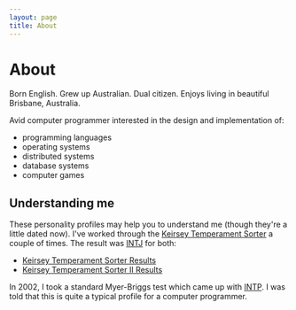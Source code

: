 ```yaml
---
layout: page
title: About
---
```


# About

Born English. Grew up Australian. Dual citizen. Enjoys living in beautiful Brisbane, Australia.

Avid computer programmer interested in the design and implementation of:

- programming languages
- operating systems
- distributed systems
- database systems
- computer games

## Understanding me

These personality profiles may help you to understand me (though they're a little dated now). I've worked through the [Keirsey Temperament Sorter](http://keirsey.com/) a couple of times. The result was [INTJ](http://www.personalitypage.com/INTJ.html "INTJ - Mastermind/Scientist") for both:

* [Keirsey Temperament Sorter Results](kcs.html)
* [Keirsey Temperament Sorter II Results](kcs2.html)

In 2002, I took a standard Myer-Briggs test which came up with
[INTP](http://www.personalitypage.com/INTP.html "INTP - Architect/Thinker"). I was told that this is quite a typical profile for a computer programmer.
